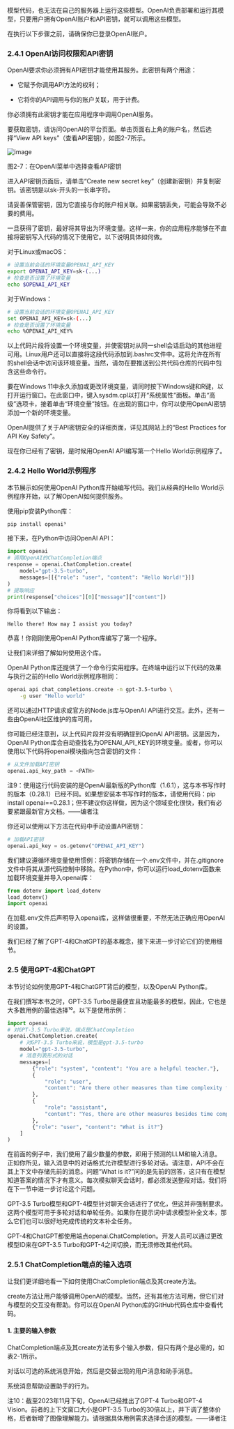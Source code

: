 模型代码，也无法在自己的服务器上运行这些模型。OpenAI负责部署和运行其模型，只要用户拥有OpenAI账户和API密钥，就可以调用这些模型。

在执行以下步骤之前，请确保你已登录OpenAI账户。

### 2.4.1 OpenAI访问权限和API密钥

OpenAI要求你必须拥有API密钥才能使用其服务。此密钥有两个用途：

- 它赋予你调用API方法的权利；

- 它将你的API调用与你的账户关联，用于计费。


你必须拥有此密钥才能在应用程序中调用OpenAI服务。

要获取密钥，请访问OpenAI的平台页面。单击页面右上角的账户名，然后选择“View API keys”（查看API密钥），如图2-7所示。

![image](https://github.com/user-attachments/assets/3ce1d287-3490-4496-bc5e-5e2360dc4bf9)


图2-7：在OpenAI菜单中选择查看API密钥


进入API密钥页面后，请单击“Create new secret key”（创建新密钥）并复制密钥。该密钥是以sk-开头的一长串字符。

请妥善保管密钥，因为它直接与你的账户相关联。如果密钥丢失，可能会导致不必要的费用。

一旦获得了密钥，最好将其导出为环境变量。这样一来，你的应用程序能够在不直接将密钥写入代码的情况下使用它。以下说明具体如何做。

对于Linux或macOS：

```bash
# 设置当前会话的环境变量OPENAI_API_KEY
export OPENAI_API_KEY=sk-(...)
# 检查是否设置了环境变量
echo $OPENAI_API_KEY
```
对于Windows：

```bash
# 设置当前会话的环境变量OPENAI_API_KEY
set OPENAI_API_KEY=sk-(...)
# 检查是否设置了环境变量
echo %OPENAI_API_KEY%
```
以上代码片段将设置一个环境变量，并使密钥对从同一shell会话启动的其他进程可用。Linux用户还可以直接将这段代码添加到.bashrc文件中。这将允许在所有的shell会话中访问该环境变量。当然，请勿在要推送到公共代码仓库的代码中包含这些命令行。

要在Windows 11中永久添加或更改环境变量，请同时按下Windows键和R键，以打开运行窗口。在此窗口中，键入sysdm.cpl以打开“系统属性”面板。单击“高级”选项卡，接着单击“环境变量”按钮。在出现的窗口中，你可以使用OpenAI密钥添加一个新的环境变量。

OpenAI提供了关于API密钥安全的详细页面，详见其网站上的“Best Practices for API Key Safety”。

现在你已经有了密钥，是时候用OpenAI API编写第一个Hello World示例程序了。

### 2.4.2 Hello World示例程序

本节展示如何使用OpenAI Python库开始编写代码。我们从经典的Hello World示例程序开始，以了解OpenAI如何提供服务。

使用pip安装Python库：

```bash
pip install openai⁹
```

接下来，在Python中访问OpenAI API：

```python
import openai
# 调用OpenAI的ChatCompletion端点
response = openai.ChatCompletion.create(
    model="gpt-3.5-turbo",
    messages=[[{"role": "user", "content": "Hello World!"}]]
)
# 提取响应
print(response["choices"][0]["message"]["content"])
```
你将看到以下输出：
```
Hello there! How may I assist you today?
```

恭喜！你刚刚使用OpenAI Python库编写了第一个程序。

让我们来详细了解如何使用这个库。

OpenAI Python库还提供了一个命令行实用程序。在终端中运行以下代码的效果与执行之前的Hello World示例程序相同：

```bash
openai api chat_completions.create -n gpt-3.5-turbo \
    -g user "Hello world"
```

还可以通过HTTP请求或官方的Node.js库与OpenAI API进行交互。此外，还有一些由OpenAI社区维护的库可用。


你可能已经注意到，以上代码片段并没有明确提到OpenAI API密钥。这是因为，OpenAI Python库会自动查找名为OPENAI_API_KEY的环境变量。或者，你可以使用以下代码将openai模块指向包含密钥的文件：

```python
# 从文件加载API密钥
openai.api_key_path = <PATH>
```

注9：使用这行代码安装的是OpenAI最新版的Python库（1.6.1），这与本书写作时的版本（0.28.1）已经不同。如果想安装本书写作时的版本，请使用代码：pip install openai==0.28.1；但不建议你这样做，因为这个领域变化很快，我们有必要紧跟最新官方文档。——编者注

你还可以使用以下方法在代码中手动设置API密钥：

```python
# 加载API密钥
openai.api_key = os.getenv("OPENAI_API_KEY")
```

我们建议遵循环境变量使用惯例：将密钥存储在一个.env文件中，并在.gitignore文件中将其从源代码控制中移除。在Python中，你可以运行load_dotenv函数来加载环境变量并导入openai库：

```python
from dotenv import load_dotenv
load_dotenv()
import openai
```

在加载.env文件后声明导入openai库，这样做很重要，不然无法正确应用OpenAI的设置。

我们已经了解了GPT-4和ChatGPT的基本概念，接下来进一步讨论它们的使用细节。

### 2.5 使用GPT-4和ChatGPT

本节讨论如何使用GPT-4和ChatGPT背后的模型，以及OpenAI Python库。

在我们撰写本书之时，GPT-3.5 Turbo是最便宜且功能最多的模型。因此，它也是大多数用例的最佳选择¹⁰。以下是使用示例：

```python
import openai
# 对GPT-3.5 Turbo来说，端点是ChatCompletion
openai.ChatCompletion.create(
    # 对GPT-3.5 Turbo来说，模型是gpt-3.5-turbo
    model="gpt-3.5-turbo",
    # 消息列表形式的对话
    messages=[
        {"role": "system", "content": "You are a helpful teacher."},
        {
            "role": "user",
            "content": "Are there other measures than time complexity for an algorithm?"
        },
        {
            "role": "assistant",
            "content": "Yes, there are other measures besides time complexity for an algorithm, such as space complexity."
        },
        {"role": "user", "content": "What is it?"}
    ]
)
```

在前面的例子中，我们使用了最少数量的参数，即用于预测的LLM和输入消息。正如你所见，输入消息中的对话格式允许模型进行多轮对话。请注意，API不会在其上下文中存储先前的消息。问题“What is it?”问的是先前的回答，这只有在模型知道答案的情况下才有意义。每次模拟聊天会话时，都必须发送整段对话。我们将在下一节中进一步讨论这个问题。

GPT-3.5 Turbo模型和GPT-4模型针对聊天会话进行了优化，但这并非强制要求。这两个模型可用于多轮对话和单轮任务。如果你在提示词中请求模型补全文本，那么它们也可以很好地完成传统的文本补全任务。

GPT-4和ChatGPT都使用端点openai.ChatCompletion。开发人员可以通过更改模型ID来在GPT-3.5 Turbo和GPT-4之间切换，而无须修改其他代码。

### 2.5.1 ChatCompletion端点的输入选项

让我们更详细地看一下如何使用ChatCompletion端点及其create方法。

create方法让用户能够调用OpenAI的模型。当然，还有其他方法可用，但它们对与模型的交互没有帮助。你可以在OpenAI Python库的GitHub代码仓库中查看代码。

#### 1. 主要的输入参数

ChatCompletion端点及其create方法有多个输入参数，但只有两个是必需的，如表2-1所示。

对话以可选的系统消息开始，然后是交替出现的用户消息和助手消息。

系统消息帮助设置助手的行为。 

注10：截至2023年11月下旬，OpenAI已经推出了GPT-4 Turbo和GPT-4 Vision。前者的上下文窗口大小是GPT-3.5 Turbo的30倍以上，并下调了整体价格，后者新增了图像理解能力。请根据具体用例需求选择合适的模型。——译者注 

